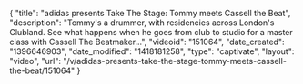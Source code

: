 {
    "title": "adidas presents Take The Stage: Tommy meets Cassell the Beat",
    "description": "Tommy's a drummer, with residencies across London's Clubland. See what happens when he goes from club to studio for a master class with Cassell The Beatmaker...",
    "videoid": "151064",
    "date_created": "1396646903",
    "date_modified": "1418181258",
    "type": "captivate",
    "layout": "video",
    "url": "\/v\/adidas-presents-take-the-stage-tommy-meets-cassell-the-beat\/151064"
}